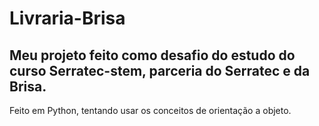 # Livraria-Brisa
<h2>Meu projeto feito como desafio do estudo do curso Serratec-stem, parceria do Serratec e da Brisa.</h2>
<p>Feito em Python, tentando usar os conceitos de orientação a objeto.</p>
